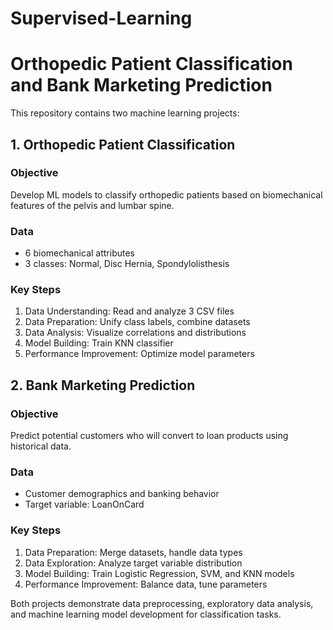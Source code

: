 # Supervised-Learning

# Orthopedic Patient Classification and Bank Marketing Prediction

This repository contains two machine learning projects:

## 1. Orthopedic Patient Classification

### Objective
Develop ML models to classify orthopedic patients based on biomechanical features of the pelvis and lumbar spine.

### Data
- 6 biomechanical attributes
- 3 classes: Normal, Disc Hernia, Spondylolisthesis

### Key Steps
1. Data Understanding: Read and analyze 3 CSV files
2. Data Preparation: Unify class labels, combine datasets
3. Data Analysis: Visualize correlations and distributions
4. Model Building: Train KNN classifier
5. Performance Improvement: Optimize model parameters

## 2. Bank Marketing Prediction

### Objective
Predict potential customers who will convert to loan products using historical data.

### Data
- Customer demographics and banking behavior
- Target variable: LoanOnCard

### Key Steps
1. Data Preparation: Merge datasets, handle data types
2. Data Exploration: Analyze target variable distribution
3. Model Building: Train Logistic Regression, SVM, and KNN models
4. Performance Improvement: Balance data, tune parameters

Both projects demonstrate data preprocessing, exploratory data analysis, and machine learning model development for classification tasks.
